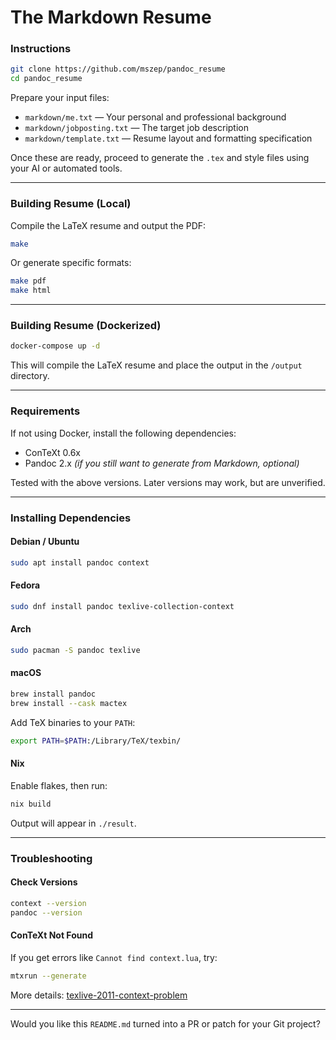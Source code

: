 The Markdown Resume
===================

### Instructions

```bash
git clone https://github.com/mszep/pandoc_resume
cd pandoc_resume
```

Prepare your input files:

* `markdown/me.txt` — Your personal and professional background
* `markdown/jobposting.txt` — The target job description
* `markdown/template.txt` — Resume layout and formatting specification

Once these are ready, proceed to generate the `.tex` and style files using your AI or automated tools.

---

### Building Resume (Local)

Compile the LaTeX resume and output the PDF:

```bash
make
```

Or generate specific formats:

```bash
make pdf
make html
```

---

### Building Resume (Dockerized)

```bash
docker-compose up -d
```

This will compile the LaTeX resume and place the output in the `/output` directory.

---

### Requirements

If not using Docker, install the following dependencies:

* ConTeXt 0.6x
* Pandoc 2.x *(if you still want to generate from Markdown, optional)*

Tested with the above versions. Later versions may work, but are unverified.

---

### Installing Dependencies

#### Debian / Ubuntu

```bash
sudo apt install pandoc context
```

#### Fedora

```bash
sudo dnf install pandoc texlive-collection-context
```

#### Arch

```bash
sudo pacman -S pandoc texlive
```

#### macOS

```bash
brew install pandoc
brew install --cask mactex
```

Add TeX binaries to your `PATH`:

```bash
export PATH=$PATH:/Library/TeX/texbin/
```

#### Nix

Enable flakes, then run:

```bash
nix build
```

Output will appear in `./result`.

---

### Troubleshooting

#### Check Versions

```bash
context --version
pandoc --version
```

#### ConTeXt Not Found

If you get errors like `Cannot find context.lua`, try:

```bash
mtxrun --generate
```

More details: [texlive-2011-context-problem](https://tex.stackexchange.com/questions/53892/texlive-2011-context-problem)

---

Would you like this `README.md` turned into a PR or patch for your Git project?
